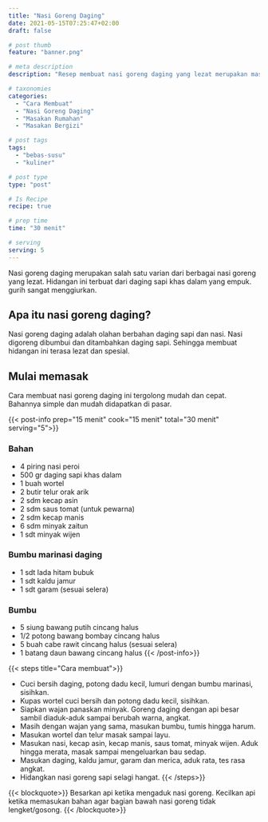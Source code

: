```yaml
---
title: "Nasi Goreng Daging"
date: 2021-05-15T07:25:47+02:00
draft: false

# post thumb
feature: "banner.png"

# meta description
description: "Resep membuat nasi goreng daging yang lezat merupakan masakan rumahan yang spesial. Menu hidangan yang layak dihidangkan sehari-hari."

# taxonomies
categories:
  - "Cara Membuat"
  - "Nasi Goreng Daging"
  - "Masakan Rumahan"
  - "Masakan Bergizi"

# post tags
tags:
  - "bebas-susu"
  - "kuliner"

# post type
type: "post"

# Is Recipe
recipe: true

# prep time
time: "30 menit"

# serving
serving: 5
---
```

Nasi goreng daging merupakan salah satu varian dari berbagai nasi goreng yang lezat. Hidangan ini terbuat dari daging sapi khas dalam yang empuk. gurih sangat menggiurkan.

## Apa itu nasi goreng daging?

Nasi goreng daging adalah olahan berbahan daging sapi dan nasi. Nasi digoreng dibumbui dan ditambahkan daging sapi. Sehingga membuat hidangan ini terasa lezat dan spesial.

## Mulai memasak

Cara membuat nasi goreng daging ini tergolong mudah dan cepat. Bahannya simple dan mudah didapatkan di pasar.

{{< post-info prep="15 menit" cook="15 menit" total="30 menit" serving="5">}}

### Bahan
-   4 piring nasi peroi
-   500 gr daging sapi khas dalam
-   1 buah wortel
-   2 butir telur orak arik
-   2 sdm kecap asin
-   2 sdm saus tomat (untuk pewarna)
-   2 sdm kecap manis
-   6 sdm minyak zaitun
-   1 sdt minyak wijen

### Bumbu marinasi daging

-   1 sdt lada hitam bubuk
-   1 sdt kaldu jamur
-   1 sdt garam (sesuai selera)

### Bumbu

-   5 siung bawang putih cincang halus
-   1/2 potong bawang bombay cincang halus
-   5 buah cabe rawit cincang halus (sesuai selera)
-   1 batang daun bawang cincang halus
{{< /post-info>}}

{{< steps title="Cara membuat">}}
-   Cuci bersih daging, potong dadu kecil, lumuri dengan bumbu marinasi, sisihkan.
-   Kupas wortel cuci bersih dan potong dadu kecil, sisihkan.
-   Siapkan wajan panaskan minyak. Goreng daging dengan api besar sambil diaduk-aduk sampai berubah warna, angkat.
-   Masih dengan wajan yang sama, masukan bumbu, tumis hingga harum.
-   Masukan wortel dan telur masak sampai layu.
-   Masukan nasi, kecap asin, kecap manis, saus tomat, minyak wijen. Aduk hingga merata, masak sampai mengeluarkan bau sedap.
-   Masukan daging, kaldu jamur, garam dan merica, aduk rata, tes rasa angkat.
-   Hidangkan nasi goreng sapi selagi hangat.
{{< /steps>}}

{{< blockquote>}}
Besarkan api ketika mengaduk nasi goreng. Kecilkan api ketika memasukan bahan agar bagian bawah nasi goreng tidak lengket/gosong.
{{< /blockquote>}}